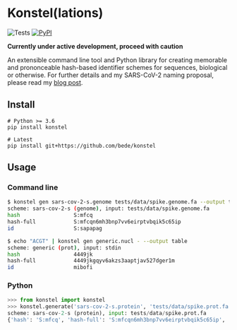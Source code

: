 # Konstel(lations)

![Tests](https://github.com/bede/konstel/actions/workflows/test.yml/badge.svg)
[![PyPI](https://badge.fury.io/py/konstel.svg)](https://badge.fury.io/py/konstel)  

**Currently under active development, proceed with caution**

An extensible command line tool and Python library for creating memorable and prononceable hash-based identifier schemes for sequences, biological or otherwise. For further details and my SARS-CoV-2 naming proposal, please read my [blog post](https://log.bede.im/2021/01/19/covid-hashes).



## Install

```shell
# Python >= 3.6
pip install konstel

# Latest
pip install git+https://github.com/bede/konstel
```



## Usage 

### Command line

```bash
$ konstel gen sars-cov-2-s.genome tests/data/spike.genome.fa --output table
scheme: sars-cov-2-s (genome), input: tests/data/spike.genome.fa
hash                 S:mfcq         
hash-full            S:mfcqn6mh3bnp7vv6eirptvbqik5c65ip
id                   S:sapapag      

$ echo "ACGT" | konstel gen generic.nucl - --output table
scheme: generic (prot), input: stdin
hash                 4449jk         
hash-full            4449jkgqyv6akzs3aaptjav527dger1m
id                   mibofi    
```



### Python

```python
>>> from konstel import konstel
>>> konstel.generate('sars-cov-2-s.protein', 'tests/data/spike.prot.fa')
scheme: sars-cov-2-s (protein), input: tests/data/spike.prot.fa
{'hash': 'S:mfcq', 'hash-full': 'S:mfcqn6mh3bnp7vv6eirptvbqik5c65ip', 'id': 'S:sapapag'}
```